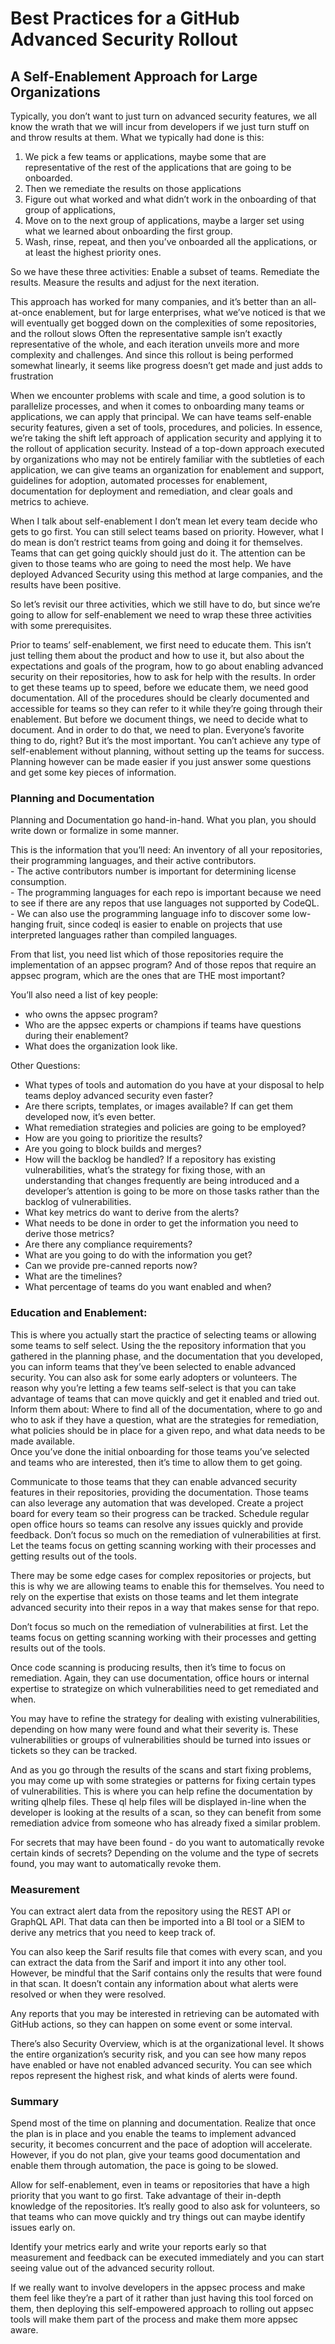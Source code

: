 # Best Practices for a GitHub Advanced Security Rollout
## A Self-Enablement Approach for Large Organizations

Typically, you don’t want to just turn on advanced security features, we all know the wrath that we will incur from developers if we just turn stuff on and throw results at them.  What we typically had done is this:
 1. We pick a few teams or applications, maybe some that are representative of the rest of the applications that are going to be onboarded.  
 2. Then we remediate the results on those applications
 3. Figure out what worked and what didn’t work in the onboarding of that group of applications, 
 4. Move on to the next group of applications, maybe a larger set using what we learned about onboarding the first group.  
 5. Wash, rinse, repeat, and then you’ve onboarded all the applications, or at least the highest priority ones.

So we have these three activities:  Enable a subset of teams.  Remediate the results.  Measure the results and adjust for the next iteration.

This approach has worked for many companies, and it’s better than an all-at-once enablement, but for large enterprises, what we’ve noticed is that we will eventually get bogged down on the complexities of some repositories, and the rollout slows  Often the representative sample isn’t exactly representative of the whole, and each iteration unveils more and more complexity and challenges.  And since this rollout is being performed somewhat linearly, it seems like progress doesn’t get made and just adds to frustration  

When we encounter problems with scale and time, a good solution is to parallelize processes, and when it comes to onboarding many teams or applications, we can apply that principal.  We can have teams self-enable security features, given a set of tools, procedures, and policies.  In essence, we’re taking the shift left approach of application security and applying it to the rollout of application security.  Instead of a top-down approach executed by organizations who may not be entirely familiar with the subtleties of each application, we can give teams an organization for enablement and support, guidelines for adoption, automated processes for enablement, documentation for deployment and remediation, and clear goals and metrics to achieve. 

When I talk about self-enablement I don’t mean let every team decide who gets to go first.  You can still select teams based on priority.  However, what I do mean is don’t restrict teams from going and doing it for themselves.  Teams that can get going quickly should just do it.  The attention can be given to those teams who are going to need the most help.  We have deployed Advanced Security using this method at large companies, and the results have been positive.  

So let’s revisit our three activities, which we still have to do, but since we’re going to allow for self-enablement we need to wrap these three activities with some prerequisites. 

Prior to teams’ self-enablement, we first need to educate them.  This isn’t just telling them about the product and how to use it, but also about the expectations and goals of the program, how to go about enabling advanced security on their repositories, how to ask for help with the results.  In order to get these teams up to speed, before we educate them, we need good documentation.  All of the procedures should be clearly documented and accessible for teams so they can refer to it while they’re going through their enablement.  But before we document things, we need to decide what to document.  And in order to do that, we need to plan.  Everyone’s favorite thing to do, right?  But it’s the most important.  You can’t achieve any type of self-enablement without planning, without setting up the teams for success.  Planning however can be made easier if you just answer some questions and get some key pieces of information.  

### Planning and Documentation
Planning and Documentation go hand-in-hand.  What you plan, you should write down or formalize in some manner.

This is the information that you’ll need:
An inventory of all your repositories, their programming languages, and their active contributors.  
    - The active contributors number is important for determining license consumption.  
    - The programming languages for each repo is important because we need to see if there are any repos that use languages not supported by CodeQL.  
    - We can also use the programming language info to discover some low-hanging fruit, since codeql is easier to enable on projects that use interpreted languages rather than compiled languages. 

From that list, you need list which of those repositories require the implementation of an appsec program? And of those repos that require an appsec program, which are the ones that are THE most important?

You’ll also need a list of key people:  
 - who owns the appsec program?  
 - Who are the appsec experts or champions if teams have questions during their enablement?  
 - What does the organization look like.  

Other Questions:
 - What types of tools and automation do you have at your disposal to help teams deploy advanced security even faster? 
 - Are there scripts, templates, or images available?  If can get them developed now, it’s even better.  
 - What remediation strategies and policies are going to be employed?   
 - How are you going to prioritize the results?  
 - Are you going to block builds and merges?  
 - How will the backlog be handled?  If a repository has existing vulnerabilities, what’s the strategy for fixing those, with an understanding that changes frequently are being introduced and a developer’s attention is going to be more on those tasks rather than the backlog of vulnerabilities.   
 - What key metrics do want to derive from the alerts?  
 - What needs to be done in order to get the information you need to derive those metrics?  
 - Are there any compliance requirements?  
 - What are you going to do with the information you get?  
 - Can we provide pre-canned reports now?  
 - What are the timelines?  
 - What percentage of teams do you want enabled and when?

### Education and Enablement:
This is where you actually start the practice of selecting teams or allowing some teams to self select.  Using the the repository information that you gathered in the planning phase, and the documentation that you developed, you can inform teams that they’ve been selected to enable advanced security.  You can also ask for some early adopters or volunteers.  The reason why you’re letting a few teams self-select is that you can take advantage of teams that can move quickly and get it enabled and tried out.  Inform them about:  Where to find all of the documentation, where to go and who to ask if they have a question, what are the strategies for remediation, what policies should be in place for a given repo, and what data needs to be made available.  
Once you’ve done the initial onboarding for those teams you’ve selected and teams who are interested, then it’s time to allow them to get going.

Communicate to those teams that they can enable advanced security features in their repositories, providing the documentation.  Those teams can also leverage any automation that was developed.  Create a project board for every team so their progress can be tracked.   Schedule regular open office hours so teams can resolve any issues quickly and provide feedback.  Don’t focus so much on the remediation of vulnerabilities at first.  Let the teams focus on getting scanning working with their processes and getting results out of the tools. 

There may be some edge cases for complex repositories or projects, but this is why we are allowing teams to enable this for themselves.  You need to rely on the expertise that exists on those teams and let them integrate advanced security into their repos in a way that makes sense for that repo.  

Don’t focus so much on the remediation of vulnerabilities at first.  Let the teams focus on getting scanning working with their processes and getting results out of the tools. 

Once code scanning is producing results, then it’s time to focus on remediation.    Again, they can use documentation, office hours or internal expertise to strategize on which vulnerabilities need to get remediated and when.  

You may have to refine the strategy for dealing with existing vulnerabilities, depending on how many were found and what their severity is.    These vulnerabilities or groups of vulnerabilities should be turned into issues or tickets so they can be tracked.  

And as you go through the results of the scans and start fixing problems, you may come up with some strategies or patterns for fixing certain types of vulnerabilities.  This is where you can help refine the documentation by writing qlhelp files.  These ql help files will be displayed in-line when the developer is looking at the results of a scan, so they can benefit from some remediation advice from someone who has already fixed a similar problem. 

For secrets that may have been found - do you want to automatically revoke certain kinds of secrets?  Depending on the volume and the type of secrets found, you may want to automatically revoke them.

### Measurement
You can extract alert data from the repository using the REST API or GraphQL API.  That data can then be imported into a BI tool or a SIEM to derive any metrics that you need to keep track of.  

You can also keep the Sarif results file that comes with every scan, and you can extract the data from the Sarif and import it into any other tool.  However, be mindful that the Sarif contains only the results that were found in that scan.  It doesn’t contain any information about what alerts were resolved or when they were resolved.  

Any reports that you may be interested in retrieving can be automated with GitHub actions, so they can happen on some event or some interval.  

There’s also Security Overview, which is at the organizational level.  It shows the entire organization’s security risk, and you can see how many repos have enabled or have not enabled advanced security.  You can see which repos represent the highest risk, and what kinds of alerts were found.

### Summary
Spend most of the time on planning and documentation.
Realize that once the plan is in place and you enable the teams to implement advanced security, it becomes concurrent and the pace of adoption will accelerate.  However, if you do not plan, give your teams good documentation and enable them through automation, the pace is going to be slowed.  

Allow for self-enablement, even in teams or repositories that have a high priority that you want to go first.  Take advantage of their in-depth knowledge of the repositories.  It’s really good to also ask for volunteers, so that teams who can move quickly and try things out can maybe identify issues early on.

Identify your metrics early and write your reports early so that measurement and  feedback can be executed immediately and you can start seeing value out of the advanced security rollout.

If we really want to involve developers in the appsec process and make them feel like they’re a part of it rather than just having this tool forced on them, then deploying this self-empowered approach to rolling out appsec tools will make them part of the process and make them more appsec aware.  
